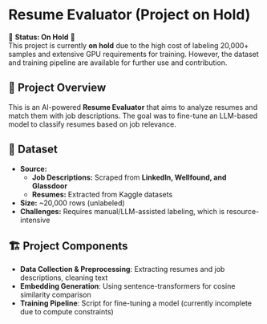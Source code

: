 # Resume Evaluator (Project on Hold)

🚨 **Status: On Hold** 🚨  
This project is currently **on hold** due to the high cost of labeling 20,000+ samples and extensive GPU requirements for training. However, the dataset and training pipeline are available for further use and contribution.

## 📌 Project Overview
This is an AI-powered **Resume Evaluator** that aims to analyze resumes and match them with job descriptions. The goal was to fine-tune an LLM-based model to classify resumes based on job relevance.

## 📂 Dataset
- **Source:**
  - **Job Descriptions:** Scraped from **LinkedIn, Wellfound, and Glassdoor**
  - **Resumes:** Extracted from Kaggle datasets
- **Size:** ~20,000 rows (unlabeled)
- **Challenges:** Requires manual/LLM-assisted labeling, which is resource-intensive

## 🏗️ Project Components
- **Data Collection & Preprocessing**: Extracting resumes and job descriptions, cleaning text
- **Embedding Generation**: Using sentence-transformers for cosine similarity comparison
- **Training Pipeline**: Script for fine-tuning a model (currently incomplete due to compute constraints)